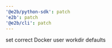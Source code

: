 ```yaml
---
'@e2b/python-sdk': patch
'e2b': patch
'@e2b/cli': patch
---
```


set correct Docker user workdir defaults
